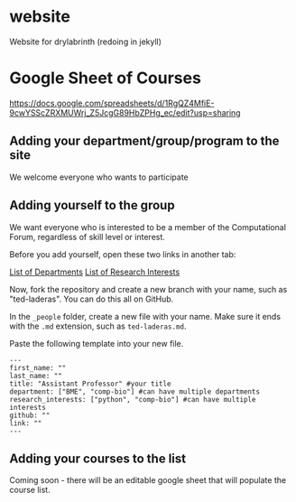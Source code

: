 # website
Website for drylabrinth (redoing in jekyll)

# Google Sheet of Courses

https://docs.google.com/spreadsheets/d/1RgQZ4MfiE-9cwYSScZRXMUWrj_Z5JcgG89HbZPHg_ec/edit?usp=sharing

## Adding your department/group/program to the site

We welcome everyone who wants to participate 

## Adding yourself to the group

We want everyone who is interested to be a member of the Computational Forum, regardless of skill level or interest.

Before you add yourself, open these two links in another tab:

[List of Departments]()
[List of Research Interests]()

Now, fork the repository and create a new branch with your name, such as "ted-laderas". You can do this all on GitHub.

In the `_people` folder, create a new file with your name. Make sure it ends with the `.md` extension, such as `ted-laderas.md`.

Paste the following template into your new file.

```
---
first_name: ""     
last_name: ""
title: "Assistant Professor" #your title
department: ["BME", "comp-bio"] #can have multiple departments
research_interests: ["python", "comp-bio"] #can have multiple interests
github: ""
link: ""
---
```



## Adding your courses to the list

Coming soon - there will be an editable google sheet that will populate the course list.